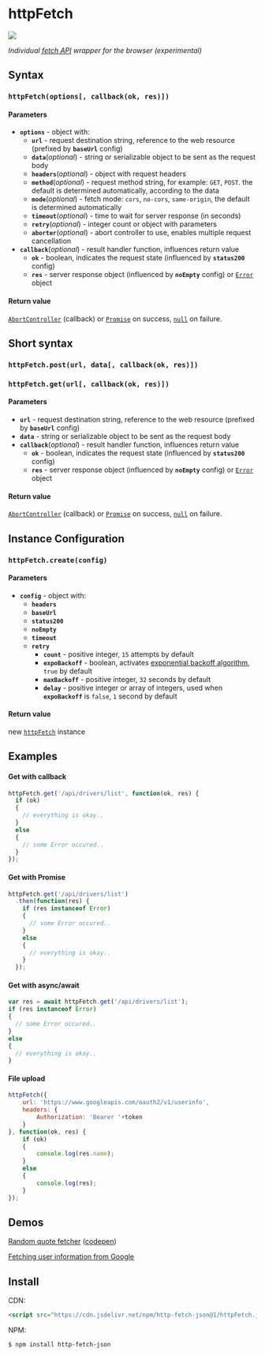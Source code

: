# httpFetch

[![](https://data.jsdelivr.com/v1/package/npm/http-fetch-json/badge)](https://www.jsdelivr.com/package/npm/http-fetch-json)

*Individual [fetch API](https://developer.mozilla.org/en-US/docs/Web/API/Fetch_API) wrapper for the browser (experimental)*


## Syntax
### `httpFetch(options[, callback(ok, res)])`

#### Parameters

- **`options`** - object with:
  - **`url`** - request destination string, reference to the web resource (prefixed by **`baseUrl`** config)
  - **`data`**(*optional*) - string or serializable object to be sent as the request body
  - **`headers`**(*optional*) - object with request headers
  - **`method`**(*optional*) - request method string, for example: `GET`, `POST`. the default is determined automatically, according to the data
  - **`mode`**(*optional*) - fetch mode: `cors`, `no-cors`, `same-origin`, the default is determined automatically
  - **`timeout`**(*optional*) - time to wait for server response (in seconds)
  - **`retry`**(*optional*) - integer count or object with parameters
  - **`aborter`**(*optional*) - abort controller to use, enables multiple request cancellation
- **`callback`**(*optional*) - result handler function, influences return value
  - **`ok`** - boolean, indicates the request state (influenced by **`status200`** config)
  - **`res`** - server response object (influenced by **`noEmpty`** config) or [`Error`](https://developer.mozilla.org/en-US/docs/Web/JavaScript/Reference/Global_Objects/Error) object

#### Return value

[`AbortController`](https://developer.mozilla.org/en-US/docs/Web/API/AbortController) (callback) or [`Promise`](https://developer.mozilla.org/en-US/docs/Web/JavaScript/Reference/Global_Objects/Promise) on success, [`null`](https://developer.mozilla.org/en-US/docs/Web/JavaScript/Reference/Global_Objects/null) on failure.


## Short syntax
### `httpFetch.post(url, data[, callback(ok, res)])`
### `httpFetch.get(url[, callback(ok, res)])`

#### Parameters

- **`url`** - request destination string, reference to the web resource (prefixed by **`baseUrl`** config)
- **`data`** - string or serializable object to be sent as the request body
- **`callback`**(*optional*) - result handler function, influences return value
  - **`ok`** - boolean, indicates the request state (influenced by **`status200`** config)
  - **`res`** - server response object (influenced by **`noEmpty`** config) or [`Error`](https://developer.mozilla.org/en-US/docs/Web/JavaScript/Reference/Global_Objects/Error) object

#### Return value

[`AbortController`](https://developer.mozilla.org/en-US/docs/Web/API/AbortController) (callback) or [`Promise`](https://developer.mozilla.org/en-US/docs/Web/JavaScript/Reference/Global_Objects/Promise) on success, [`null`](https://developer.mozilla.org/en-US/docs/Web/JavaScript/Reference/Global_Objects/null) on failure.



## Instance Configuration
### `httpFetch.create(config)`

#### Parameters

- **`config`** - object with:
  - **`headers`**
  - **`baseUrl`**
  - **`status200`**
  - **`noEmpty`**
  - **`timeout`**
  - **`retry`**
    - **`count`** - positive integer, `15` attempts by default
    - **`expoBackoff`** - boolean, activates [exponential backoff algorithm](https://en.wikipedia.org/wiki/Exponential_backoff), `true` by default
    - **`maxBackoff`** - positive integer, `32` seconds by default
    - **`delay`** - positive integer or array of integers, used when **`expoBackoff`** is `false`, `1` second by default

#### Return value

new [`httpFetch`](https://github.com/determin1st/httpFetch) instance


## Examples


#### Get with callback
```javascript
httpFetch.get('/api/drivers/list', function(ok, res) {
  if (ok)
  {
    // everything is okay..
  }
  else
  {
    // some Error occured..
  }
});
```
#### Get with Promise
```javascript
httpFetch.get('/api/drivers/list')
  .then(function(res) {
    if (res instanceof Error)
    {
      // some Error occured..
    }
    else
    {
      // everything is okay..
    }
  });
```
#### Get with async/await
```javascript
var res = await httpFetch.get('/api/drivers/list');
if (res instanceof Error)
{
  // some Error occured..
}
else
{
  // everything is okay..
}
```
#### File upload
```javascript
httpFetch({
    url: 'https://www.googleapis.com/oauth2/v1/userinfo',
    headers: {
        Authorization: 'Bearer '+token
    }
}, function(ok, res) {
    if (ok)
    {
        console.log(res.name);
    }
    else
    {
        console.log(res);
    }
});
```


## Demos

[Random quote fetcher](https://raw.githack.com/determin1st/httpFetch/master/test-1/index.html) ([codepen](https://codepen.io/determin1st/pen/PoYJmvJ?editors=0010))

[Fetching user information from Google](https://raw.githack.com/determin1st/httpFetch/master/test-2/index.html)



## Install

CDN:
```html
<script src="https://cdn.jsdelivr.net/npm/http-fetch-json@1/httpFetch.js"></script>
```

NPM:
```bash
$ npm install http-fetch-json
```


